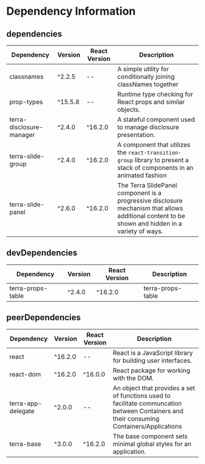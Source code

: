 # Dependency Information

## dependencies
| Dependency | Version | React Version | Description |
|-|-|-|-|
| classnames | ^2.2.5 | -- | A simple utility for conditionally joining classNames together |
| prop-types | ^15.5.8 | -- | Runtime type checking for React props and similar objects. |
| terra-disclosure-manager | ^2.4.0 | ^16.2.0 | A stateful component used to manage disclosure presentation. |
| terra-slide-group | ^2.4.0 | ^16.2.0 | A component that utilizes the `react-transition-group` library to present a stack of components in an animated fashion |
| terra-slide-panel | ^2.6.0 | ^16.2.0 | The Terra SlidePanel component is a progressive disclosure mechanism that allows additional content to be shown and hidden in a variety of ways. |

## devDependencies
| Dependency | Version | React Version | Description |
|-|-|-|-|
| terra-props-table | ^2.4.0 | ^16.2.0 | terra-props-table |

## peerDependencies
| Dependency | Version | React Version | Description |
|-|-|-|-|
| react | ^16.2.0 | -- | React is a JavaScript library for building user interfaces. |
| react-dom | ^16.2.0 | ^16.0.0 | React package for working with the DOM. |
| terra-app-delegate | ^2.0.0 | -- | An object that provides a set of functions used to facilitate communcation between Containers and their consuming Containers/Applications |
| terra-base | ^3.0.0 | ^16.2.0 | The base component sets minimal global styles for an application. |
